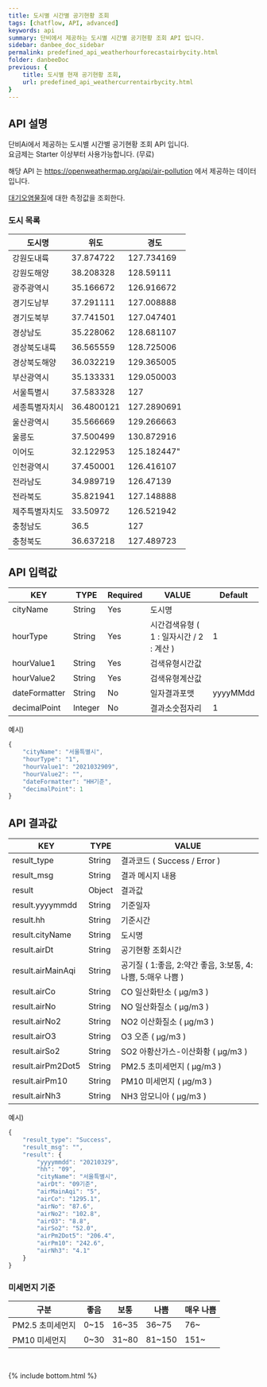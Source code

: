 ```yaml
---
title: 도시별 시간별 공기현황 조회
tags: [chatflow, API, advanced]
keywords: api
summary: 단비에서 제공하는 도시별 시간별 공기현황 조회 API 입니다.
sidebar: danbee_doc_sidebar
permalink: predefined_api_weatherhourforecastairbycity.html
folder: danbeeDoc
previous: {
    title: 도시별 현재 공기현황 조회,
    url: predefined_api_weathercurrentairbycity.html
}
---
```


## API 설명

단비Ai에서 제공하는 도시별 시간별 공기현황 조회 API 입니다. <br>
요금제는 Starter 이상부터 사용가능합니다. (무료) <br>

해당 API 는 https://openweathermap.org/api/air-pollution 에서 제공하는 데이터입니다.

[대기오염물질](https://www.airkorea.or.kr/web/airMatter?pMENU_NO=130)에 대한 측정값을 조회한다.

### 도시 목록
| 도시명 | 위도 | 경도 |
|--------|--------|--------|
| 강원도내륙 | 37.874722 | 127.734169 |
| 강원도해양 | 38.208328 | 128.59111 |
| 광주광역시 | 35.166672 | 126.916672 |
| 경기도남부 | 37.291111 | 127.008888 |
| 경기도북부 | 37.741501 | 127.047401 |
| 경상남도 | 35.228062 | 128.681107 |
| 경상북도내륙 | 36.565559 | 128.725006 |
| 경상북도해양 | 36.032219 | 129.365005 |
| 부산광역시 | 35.133331 | 129.050003 |
| 서울특별시 | 37.583328 | 127 |
| 세종특별자치시 | 36.4800121 | 127.2890691 |
| 울산광역시 | 35.566669 | 129.266663 |
| 울릉도 | 37.500499 | 130.872916 |
| 이어도 | 32.122953 | 125.182447" |
| 인천광역시 | 37.450001 | 126.416107 |
| 전라남도 | 34.989719 | 126.47139 |
| 전라북도 | 35.821941 | 127.148888 |
| 제주특별자치도 | 33.50972 | 126.521942 |
| 충청남도 | 36.5 | 127 |
| 충청북도 | 36.637218 | 127.489723 |


## API 입력값

| KEY | TYPE | Required | VALUE | Default |
|--------|--------|--------|--------|--------|
| cityName | String | Yes | 도시명 | |
| hourType | String | Yes | 시간검색유형 ( 1 : 일자시간 / 2 : 계산 ) | 1 |
| hourValue1 | String | Yes | 검색유형시간값 |  |
| hourValue2 | String | Yes | 검색유형계산값 |  |
| dateFormatter | String | No | 일자결과포맷 | yyyyMMdd |
| decimalPoint | Integer | No | 결과소숫점자리 | 1 |

예시)
```javascript
{
    "cityName": "서울특별시",
    "hourType": "1",
    "hourValue1": "2021032909",
    "hourValue2": "",
    "dateFormatter": "HH기준",
    "decimalPoint": 1
}
```

## API 결과값

| KEY | TYPE | VALUE |
|--------|--------|--------|
| result_type | String | 결과코드 ( Success / Error ) |
| result_msg | String | 결과 메시지 내용 |
| result | Object | 결과값 |
| result.yyyymmdd | String | 기준일자 |
| result.hh | String | 기준시간 |
| result.cityName | String | 도시명 |
| result.airDt | String | 공기현황 조회시간 |
| result.airMainAqi | String | 공기질 ( 1:좋음, 2:약간 좋음, 3:보통, 4:나쁨, 5:매우 나쁨 ) |
| result.airCo | String | CO 일산화탄소 ( μg/m3 ) |
| result.airNo | String | NO 일산화질소 ( μg/m3 ) |
| result.airNo2 | String | NO2 이산화질소 ( μg/m3 ) |
| result.airO3 | String | O3 오존 ( μg/m3 ) |
| result.airSo2 | String | SO2 아황산가스-이산화황 ( μg/m3 ) |
| result.airPm2Dot5 | String | PM2.5 초미세먼지 ( μg/m3 ) |
| result.airPm10 | String | PM10 미세먼지 ( μg/m3 ) |
| result.airNh3 | String | NH3 암모니아 ( μg/m3 ) |

예시)
```javascript
{
    "result_type": "Success",
    "result_msg": "",
    "result": {
        "yyyymmdd": "20210329",
        "hh": "09",
        "cityName": "서울특별시",
        "airDt": "09기준",
        "airMainAqi": "5",
        "airCo": "1295.1",
        "airNo": "87.6",
        "airNo2": "102.8",
        "airO3": "8.8",
        "airSo2": "52.0",
        "airPm2Dot5": "206.4",
        "airPm10": "242.6",
        "airNh3": "4.1"
    }
}
```

### 미세먼지 기준

| 구분 | 좋음 | 보통 | 나쁨 | 매우 나쁨 |
|--------|--------|--------|--------|--------|
| PM2.5 초미세먼지 | 0~15 | 16~35 | 36~75 | 76~ |
| PM10 미세먼지 | 0~30 | 31~80 | 81~150 | 151~ |

<br />

{% include bottom.html %}

